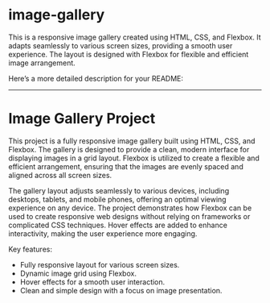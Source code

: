 # image-gallery
This is a responsive image gallery created using HTML, CSS, and Flexbox. It adapts seamlessly to various screen sizes, providing a smooth user experience. The layout is designed with Flexbox for flexible and efficient image arrangement.


Here’s a more detailed description for your README:

---

# Image Gallery Project

This project is a fully responsive image gallery built using HTML, CSS, and Flexbox. The gallery is designed to provide a clean, modern interface for displaying images in a grid layout. Flexbox is utilized to create a flexible and efficient arrangement, ensuring that the images are evenly spaced and aligned across all screen sizes. 

The gallery layout adjusts seamlessly to various devices, including desktops, tablets, and mobile phones, offering an optimal viewing experience on any device. The project demonstrates how Flexbox can be used to create responsive web designs without relying on frameworks or complicated CSS techniques. Hover effects are added to enhance interactivity, making the user experience more engaging.

Key features:
- Fully responsive layout for various screen sizes.
- Dynamic image grid using Flexbox.
- Hover effects for a smooth user interaction.
- Clean and simple design with a focus on image presentation.

